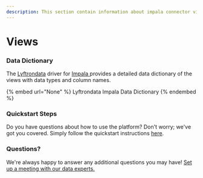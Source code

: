 ```yaml
---
description: This section contain information about impala connector views information
---
```


# Views

### Data Dictionary

The [Lyftrondata](https://www.lyftrondata.com/) driver for [Impala](None/)[ ](https://www.lyftrondata.com/integration/impala/)provides a detailed data dictionary of the views with data types and column names.

{% embed url="None" %}
Lyftrondata Impala Data Dictionary
{% endembed %}

### Quickstart Steps

Do you have questions about how to use the platform? Don't worry; we've got you covered. Simply follow the quickstart instructions [here](../README.md).

### Questions? <a href="#questions" id="questions"></a>

We're always happy to answer any additional questions you may have! [Set up a meeting with our data experts.](https://www.lyftrondata.com/book-a-meeting/)


